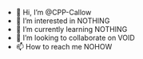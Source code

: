 - 👋 Hi, I’m @CPP-Callow
- 👀 I’m interested in NOTHING
- 🌱 I’m currently learning NOTHING
- 💞️ I’m looking to collaborate on VOID
- 📫 How to reach me NOHOW

<!---
CPP-Callow/CPP-Callow is a ✨ special ✨ repository because its `README.md` (this file) appears on your GitHub profile.
You can click the Preview link to take a look at your changes.
--->
